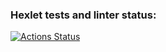 ### Hexlet tests and linter status:
[![Actions Status](https://github.com/qwelp/php-project-lvl1/workflows/hexlet-check/badge.svg)](https://github.com/qwelp/php-project-lvl1/actions)